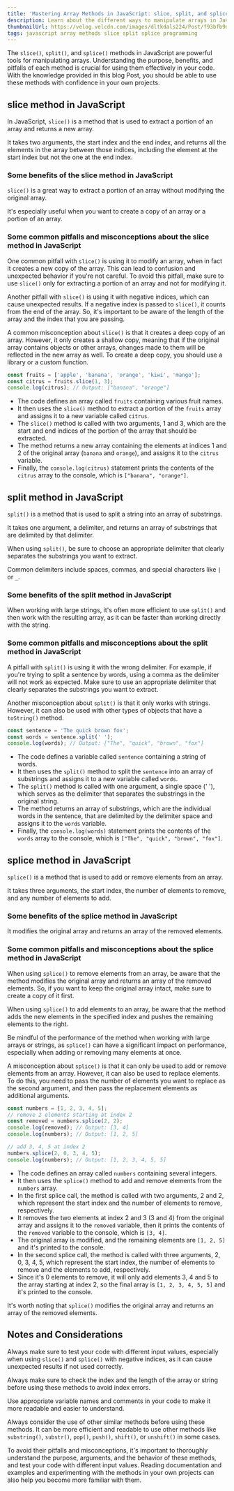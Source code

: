 ```yaml
---
title: 'Mastering Array Methods in JavaScript: slice, split, and splice'
description: Learn about the different ways to manipulate arrays in JavaScript using the slice, split, and splice methods. Discover benefits, common pitfalls and misconceptions about these methods.
thumbnailUrl: https://velog.velcdn.com/images/dltkdals224/Post/f93bfb9d-4b72-4297-9058-1d549e4d483a/image.jpeg
tags: javascript array methods slice split splice programming
---
```


The `slice()`, `split()`, and `splice()` methods in JavaScript are powerful tools for manipulating arrays. Understanding the purpose, benefits, and pitfalls of each method is crucial for using them effectively in your code. With the knowledge provided in this blog Post, you should be able to use these methods with confidence in your own projects.

## slice method in JavaScript

In JavaScript, `slice()` is a method that is used to extract a portion of an array and returns a new array.

It takes two arguments, the start index and the end index, and returns all the elements in the array between those indices, including the element at the start index but not the one at the end index.

### Some benefits of the slice method in JavaScript

`slice()` is a great way to extract a portion of an array without modifying the original array.

It's especially useful when you want to create a copy of an array or a portion of an array.

### Some common pitfalls and misconceptions about the slice method in JavaScript

One common pitfall with `slice()` is using it to modify an array, when in fact it creates a new copy of the array. This can lead to confusion and unexpected behavior if you're not careful. To avoid this pitfall, make sure to use `slice()` only for extracting a portion of an array and not for modifying it.

Another pitfall with `slice()` is using it with negative indices, which can cause unexpected results. If a negative index is passed to `slice()`, it counts from the end of the array. So, it's important to be aware of the length of the array and the index that you are passing.

A common misconception about `slice()` is that it creates a deep copy of an array. However, it only creates a shallow copy, meaning that if the original array contains objects or other arrays, changes made to them will be reflected in the new array as well. To create a deep copy, you should use a library or a custom function.

```js
const fruits = ['apple', 'banana', 'orange', 'kiwi', 'mango'];
const citrus = fruits.slice(1, 3);
console.log(citrus); // Output: ["banana", "orange"]
```

- The code defines an array called `fruits` containing various fruit names.
- It then uses the `slice()` method to extract a portion of the `fruits` array and assigns it to a new variable called `citrus`.
- The `slice()` method is called with two arguments, 1 and 3, which are the start and end indices of the portion of the array that should be extracted.
- The method returns a new array containing the elements at indices 1 and 2 of the original array (`banana` and `orange`), and assigns it to the `citrus` variable.
- Finally, the `console.log(citrus)` statement prints the contents of the `citrus` array to the console, which is `["banana", "orange"]`.

## split method in JavaScript

`split()` is a method that is used to split a string into an array of substrings.

It takes one argument, a delimiter, and returns an array of substrings that are delimited by that delimiter.

When using `split()`, be sure to choose an appropriate delimiter that clearly separates the substrings you want to extract.

Common delimiters include spaces, commas, and special characters like `|` or `_`.

### Some benefits of the split method in JavaScript

When working with large strings, it's often more efficient to use `split()` and then work with the resulting array, as it can be faster than working directly with the string.

### Some common pitfalls and misconceptions about the split method in JavaScript

A pitfall with `split()` is using it with the wrong delimiter. For example, if you're trying to split a sentence by words, using a comma as the delimiter will not work as expected. Make sure to use an appropriate delimiter that clearly separates the substrings you want to extract.

Another misconception about `split()` is that it only works with strings. However, it can also be used with other types of objects that have a `toString()` method.

```js
const sentence = 'The quick brown fox';
const words = sentence.split(' ');
console.log(words); // Output: ["The", "quick", "brown", "fox"]
```

- The code defines a variable called `sentence` containing a string of words.
- It then uses the `split()` method to split the `sentence` into an array of substrings and assigns it to a new variable called `words`.
- The `split()` method is called with one argument, a single space (' '), which serves as the delimiter that separates the substrings in the original string.
- The method returns an array of substrings, which are the individual words in the sentence, that are delimited by the delimiter space and assigns it to the `words` variable.
- Finally, the `console.log(words)` statement prints the contents of the `words` array to the console, which is `["The", "quick", "brown", "fox"]`.

## splice method in JavaScript

`splice()` is a method that is used to add or remove elements from an array.

It takes three arguments, the start index, the number of elements to remove, and any number of elements to add.

### Some benefits of the splice method in JavaScript

It modifies the original array and returns an array of the removed elements.

### Some common pitfalls and misconceptions about the splice method in JavaScript

When using `splice()` to remove elements from an array, be aware that the method modifies the original array and returns an array of the removed elements. So, if you want to keep the original array intact, make sure to create a copy of it first.

When using `splice()` to add elements to an array, be aware that the method adds the new elements in the specified index and pushes the remaining elements to the right.

Be mindful of the performance of the method when working with large arrays or strings, as `splice()` can have a significant impact on performance, especially when adding or removing many elements at once.

A misconception about `splice()` is that it can only be used to add or remove elements from an array. However, it can also be used to replace elements. To do this, you need to pass the number of elements you want to replace as the second argument, and then pass the replacement elements as additional arguments.

```js
const numbers = [1, 2, 3, 4, 5];
// remove 2 elements starting at index 2
const removed = numbers.splice(2, 2);
console.log(removed); // Output: [3, 4]
console.log(numbers); // Output: [1, 2, 5]

// add 3, 4, 5 at index 2
numbers.splice(2, 0, 3, 4, 5);
console.log(numbers); // Output: [1, 2, 3, 4, 5, 5]
```

- The code defines an array called `numbers` containing several integers.
- It then uses the `splice()` method to add and remove elements from the `numbers` array.
- In the first splice call, the method is called with two arguments, 2 and 2, which represent the start index and the number of elements to remove, respectively.
- It removes the two elements at index 2 and 3 (3 and 4) from the original array and assigns it to the `removed` variable, then it prints the contents of the `removed` variable to the console, which is `[3, 4]`.
- The original array is modified, and the remaining elements are `[1, 2, 5]` and it's printed to the console.
- In the second splice call, the method is called with three arguments, 2, 0, 3, 4, 5, which represent the start index, the number of elements to remove and the elements to add, respectively.
- Since it's 0 elements to remove, it will only add elements 3, 4 and 5 to the array starting at index 2, so the final array is `[1, 2, 3, 4, 5, 5]` and it's printed to the console.

It's worth noting that `splice()` modifies the original array and returns an array of the removed elements.

## Notes and Considerations

Always make sure to test your code with different input values, especially when using `slice()` and `splice()` with negative indices, as it can cause unexpected results if not used correctly.

Always make sure to check the index and the length of the array or string before using these methods to avoid index errors.

Use appropriate variable names and comments in your code to make it more readable and easier to understand.

Always consider the use of other similar methods before using these methods. It can be more efficient and readable to use other methods like `substring()`, `substr()`, `pop()`, `push()`, `shift()`, or `unshift()` in some cases.

To avoid their pitfalls and misconceptions, it's important to thoroughly understand the purpose, arguments, and the behavior of these methods, and test your code with different input values. Reading documentation and examples and experimenting with the methods in your own projects can also help you become more familiar with them.
